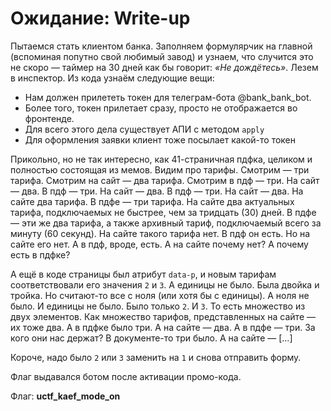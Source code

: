 # Ожидание: Write-up

Пытаемся стать клиентом банка. Заполняем формулярчик на главной (вспоминая попутно свой любимый завод) и узнаем, что случится это не скоро — таймер на 30 дней как бы говорит: *«Не дождётесь»*. Лезем в инспектор. Из кода узнаём следующие вещи:
* Нам должен прилететь токен для телеграм-бота @bank_bank_bot.
* Более того, токен прилетает сразу, просто не отображается во фронтенде.
* Для всего этого дела существует АПИ с методом `apply`
* Для оформления заявки клиент тоже посылает какой-то токен

Прикольно, но не так интересно, как 41-страничная пдфка, целиком и полностью состоящая из мемов. Видим про тарифы. Смотрим — три тарифа. Смотрим на сайт — два тарифа. Смотрим в пдф — три. На сайт — два. В пдф — три. На сайт — два. В пдф — три. На сайт — два. На сайте два тарифа. В пдфе — три тарифа. На сайте два актуальных тарифа, подключаемых не быстрее, чем за тридцать (30) дней. В пдфе — эти же два тарифа, а также архивный тариф, подключаемый всего за минуту (60 секунд). На сайте такого тарифа нет. В пдф он есть. Но на сайте его нет. А в пдф, вроде, есть. А на сайте почему нет? А почему есть в пдфке? 

А ещё в коде страницы был атрибут `data-p`, и новым тарифам соответствовали его значения `2` и `3`. А единицы не было. Была двойка и тройка. Но считают-то все с ноля (или хотя бы с единицы). А ноля не было. И единицы не было. Было только `2`. И `3`. То есть множество из двух элементов. Как множество тарифов, представленных на сайте — их тоже два. А в пдфке было три. А на сайте — два. А в пдфе — три. За кого они нас держат? В документе-то три было. А на сайте — [...]

Короче, надо было `2` или `3` заменить на `1` и снова отправить форму.

Флаг выдавался ботом после активации промо-кода.

Флаг: **uctf_kaef_mode_on**
